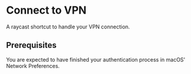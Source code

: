 # Connect to VPN

A raycast shortcut to handle your VPN connection.

## Prerequisites

You are expected to have finished your authentication process in macOS' Network Preferences.
